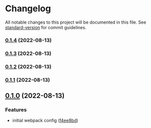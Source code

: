 # Changelog

All notable changes to this project will be documented in this file. See [standard-version](https://github.com/conventional-changelog/standard-version) for commit guidelines.

### [0.1.4](https://github.com/wholesome-ghoul/tubeyou-configs/compare/v0.1.3...v0.1.4) (2022-08-13)

### [0.1.3](https://github.com/wholesome-ghoul/tubeyou-configs/compare/v0.0.4...v0.1.3) (2022-08-13)

### [0.1.2](https://github.com/wholesome-ghoul/tubeyou-configs/compare/v0.1.1...v0.1.2) (2022-08-13)

### [0.1.1](https://github.com/wholesome-ghoul/tubeyou-configs/compare/v0.1.0...v0.1.1) (2022-08-13)

## [0.1.0](https://github.com/wholesome-ghoul/tubeyou-configs/compare/v0.0.1...v0.1.0) (2022-08-13)

### Features

- initial webpack config ([f4ee8bd](https://github.com/wholesome-ghoul/tubeyou-configs/commits/f4ee8bd3486061c9871a5d47bae1c350119843a9))
